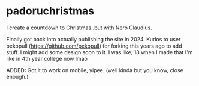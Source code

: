 # padoruchristmas
I create a countdown to Christmas..but with Nero Claudius.

Finally got back into actually publishing the site in 2024. Kudos to user pekopull (https://github.com/pekopull) for forking this years ago to add stuff. I might add some design soon to it. I was like, 18 when I made that I'm like in 4th year college now lmao

ADDED: Got it to work on mobile, yipee. (well kinda but you know, close enough.)